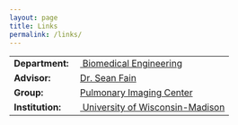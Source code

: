 ```yaml
---
layout: page
title: Links
permalink: /links/
---
```


<center>
<table class = "center" >
			<tr><td class = "left"><b>Department:</b></td><td>&nbsp;<a href = "http://www.engr.wisc.edu/bme.html"> Biomedical Engineering</a></td></tr>
			<tr><td class = "left"><b>Advisor:</b></td><td>&nbsp;<a href = "https://www.medphysics.wisc.edu/directory/fain.php">Dr. Sean Fain</a> </td></tr>
			<tr><td class = "left"><b>Group:</b></td><td>&nbsp;<a href="https://www.medphysics.wisc.edu/research/pulmonaryimaging/">Pulmonary Imaging Center</a></td></tr>
			<tr><td class = "left"><b>Institution:</b></td><td>&nbsp;<a href = "http://www.wisc.edu/"> University of Wisconsin-Madison</a></td></tr>
</table>
</center>